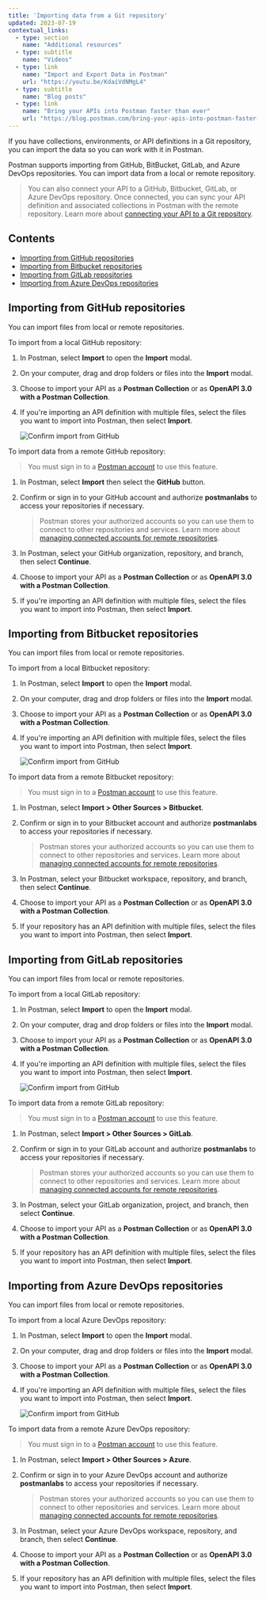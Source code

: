 ```yaml
---
title: 'Importing data from a Git repository'
updated: 2023-07-19
contextual_links:
  - type: section
    name: "Additional resources"
  - type: subtitle
    name: "Videos"
  - type: link
    name: "Import and Export Data in Postman"
    url: "https://youtu.be/KdaiVdNMgL4"
  - type: subtitle
    name: "Blog posts"
  - type: link
    name: "Bring your APIs into Postman faster than ever"
    url: "https://blog.postman.com/bring-your-apis-into-postman-faster-than-ever/"
---
```


If you have collections, environments, or API definitions in a Git repository, you can import the data so you can work with it in Postman.

Postman supports importing from GitHub, BitBucket, GitLab, and Azure DevOps repositories. You can import data from a local or remote repository.

> You can also connect your API to a GitHub, Bitbucket, GitLab, or Azure DevOps repository. Once connected, you can sync your API definition and associated collections in Postman with the remote repository. Learn more about [connecting your API to a Git repository](/docs/designing-and-developing-your-api/versioning-an-api/versioning-an-api-overview/).

## Contents

* [Importing from GitHub repositories](#importing-from-github-repositories)
* [Importing from Bitbucket repositories](#importing-from-bitbucket-repositories)
* [Importing from GitLab repositories](#importing-from-gitlab-repositories)
* [Importing from Azure DevOps repositories](#importing-from-azure-devops-repositories)

## Importing from GitHub repositories

You can import files from local or remote repositories.

To import from a local GitHub repository:

1. In Postman, select **Import** to open the **Import** modal.

1. On your computer, drag and drop folders or files into the **Import** modal.

1. Choose to import your API as a **Postman Collection** or as **OpenAPI 3.0 with a Postman Collection**.

1. If you're importing an API definition with multiple files, select the files you want to import into Postman, then select **Import**.

   ![Confirm import from GitHub](https://assets.postman.com/postman-docs/v10/import-export-github-files-confirm-1-v10.jpg)

To import data from a remote GitHub repository:

> You must sign in to a [Postman account](/docs/getting-started/installation/postman-account/#signing-up-for-a-postman-account) to use this feature.

1. In Postman, select **Import** then select the **GitHub** button.

1. Confirm or sign in to your GitHub account and authorize **postmanlabs** to access your repositories if necessary.

   > Postman stores your authorized accounts so you can use them to connect to other repositories and services. Learn more about [managing connected accounts for remote repositories](/docs/designing-and-developing-your-api/versioning-an-api/using-cloud-git-repo/#managing-connected-accounts-for-remote-repositories).

1. In Postman, select your GitHub organization, repository, and branch, then select **Continue**.

1. Choose to import your API as a **Postman Collection** or as **OpenAPI 3.0 with a Postman Collection**.

1. If you're importing an API definition with multiple files, select the files you want to import into Postman, then select **Import**.

## Importing from Bitbucket repositories

You can import files from local or remote repositories.

To import from a local Bitbucket repository:

1. In Postman, select **Import** to open the **Import** modal.

1. On your computer, drag and drop folders or files into the **Import** modal.

1. Choose to import your API as a **Postman Collection** or as **OpenAPI 3.0 with a Postman Collection**.

1. If you're importing an API definition with multiple files, select the files you want to import into Postman, then select **Import**.

   ![Confirm import from GitHub](https://assets.postman.com/postman-docs/v10/import-export-github-files-confirm-1-v10.jpg)

To import data from a remote Bitbucket repository:

> You must sign in to a [Postman account](/docs/getting-started/installation/postman-account/#signing-up-for-a-postman-account) to use this feature.

1. In Postman, select **Import > Other Sources > Bitbucket**.

1. Confirm or sign in to your Bitbucket account and authorize **postmanlabs** to access your repositories if necessary.

   > Postman stores your authorized accounts so you can use them to connect to other repositories and services. Learn more about [managing connected accounts for remote repositories](/docs/designing-and-developing-your-api/versioning-an-api/using-cloud-git-repo/#managing-connected-accounts-for-remote-repositories).

1. In Postman, select your Bitbucket workspace, repository, and branch, then select **Continue**.

1. Choose to import your API as a **Postman Collection** or as **OpenAPI 3.0 with a Postman Collection**.

1. If your repository has an API definition with multiple files, select the files you want to import into Postman, then select **Import**.

## Importing from GitLab repositories

You can import files from local or remote repositories.

To import from a local GitLab repository:

1. In Postman, select **Import** to open the **Import** modal.

1. On your computer, drag and drop folders or files into the **Import** modal.

1. Choose to import your API as a **Postman Collection** or as **OpenAPI 3.0 with a Postman Collection**.

1. If you're importing an API definition with multiple files, select the files you want to import into Postman, then select **Import**.

   ![Confirm import from GitHub](https://assets.postman.com/postman-docs/v10/import-export-github-files-confirm-1-v10.jpg)

To import data from a remote GitLab repository:

> You must sign in to a [Postman account](/docs/getting-started/installation/postman-account/#signing-up-for-a-postman-account) to use this feature.

1. In Postman, select **Import > Other Sources > GitLab**.

1. Confirm or sign in to your GitLab account and authorize **postmanlabs** to access your repositories if necessary.

   > Postman stores your authorized accounts so you can use them to connect to other repositories and services. Learn more about [managing connected accounts for remote repositories](/docs/designing-and-developing-your-api/versioning-an-api/using-cloud-git-repo/#managing-connected-accounts-for-remote-repositories).

1. In Postman, select your GitLab organization, project, and branch, then select **Continue**.

1. Choose to import your API as a **Postman Collection** or as **OpenAPI 3.0 with a Postman Collection**.

1. If your repository has an API definition with multiple files, select the files you want to import into Postman, then select **Import**.

## Importing from Azure DevOps repositories

You can import files from local or remote repositories.

To import from a local Azure DevOps repository:

1. In Postman, select **Import** to open the **Import** modal.

1. On your computer, drag and drop folders or files into the **Import** modal.

1. Choose to import your API as a **Postman Collection** or as **OpenAPI 3.0 with a Postman Collection**.

1. If you're importing an API definition with multiple files, select the files you want to import into Postman, then select **Import**.

   ![Confirm import from GitHub](https://assets.postman.com/postman-docs/v10/import-export-github-files-confirm-1-v10.jpg)

To import data from a remote Azure DevOps repository:

> You must sign in to a [Postman account](/docs/getting-started/installation/postman-account/#signing-up-for-a-postman-account) to use this feature.

1. In Postman, select **Import > Other Sources > Azure**.

1. Confirm or sign in to your Azure DevOps account and authorize **postmanlabs** to access your repositories if necessary.

   > Postman stores your authorized accounts so you can use them to connect to other repositories and services. Learn more about [managing connected accounts for remote repositories](/docs/designing-and-developing-your-api/versioning-an-api/using-cloud-git-repo/#managing-connected-accounts-for-remote-repositories).

1. In Postman, select your Azure DevOps workspace, repository, and branch, then select **Continue**.

1. Choose to import your API as a **Postman Collection** or as **OpenAPI 3.0 with a Postman Collection**.

1. If your repository has an API definition with multiple files, select the files you want to import into Postman, then select **Import**.
